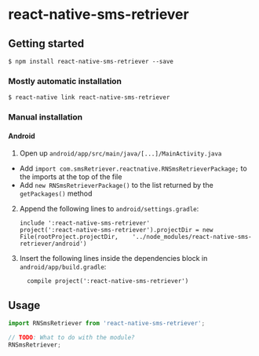 
# react-native-sms-retriever

## Getting started

`$ npm install react-native-sms-retriever --save`

### Mostly automatic installation

`$ react-native link react-native-sms-retriever`

### Manual installation


#### Android

1. Open up `android/app/src/main/java/[...]/MainActivity.java`
  - Add `import com.smsRetriever.reactnative.RNSmsRetrieverPackage;` to the imports at the top of the file
  - Add `new RNSmsRetrieverPackage()` to the list returned by the `getPackages()` method
2. Append the following lines to `android/settings.gradle`:
  	```
  	include ':react-native-sms-retriever'
  	project(':react-native-sms-retriever').projectDir = new File(rootProject.projectDir, 	'../node_modules/react-native-sms-retriever/android')
  	```
3. Insert the following lines inside the dependencies block in `android/app/build.gradle`:
  	```
      compile project(':react-native-sms-retriever')
  	```


## Usage
```javascript
import RNSmsRetriever from 'react-native-sms-retriever';

// TODO: What to do with the module?
RNSmsRetriever;
```
  
